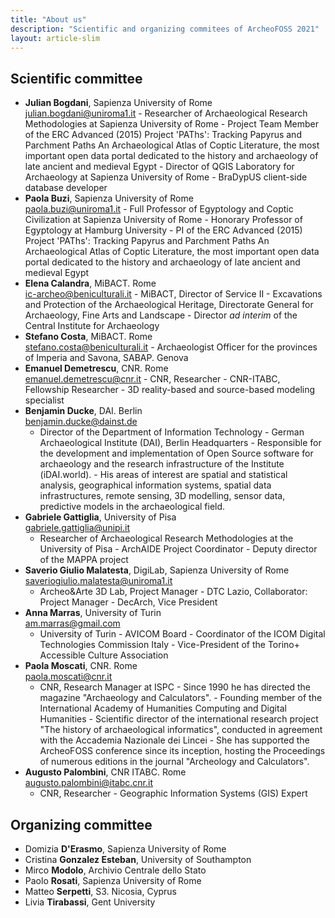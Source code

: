 ```yaml
---
title: "About us"
description: "Scientific and organizing commitees of ArcheoFOSS 2021"
layout: article-slim
---
```


## Scientific committee

- **Julian Bogdani**, Sapienza University of Rome  
  [julian.bogdani@uniroma1.it](mailto:julian.bogdani@uniroma1.it) - Researcher of Archaeological Research Methodologies at Sapienza University of Rome - Project Team Member of the ERC Advanced (2015) Project 'PAThs': Tracking Papyrus and Parchment Paths An Archaeological Atlas of Coptic Literature, the most important open data portal dedicated to the history and archaeology of late ancient and medieval Egypt - Director of QGIS Laboratory for Archaeology at Sapienza University of Rome - BraDypUS client-side database developer
- **Paola Buzi**, Sapienza University of Rome  
  [paola.buzi@uniroma1.it](mailto:paola.buzi@uniroma1.it) - Full Professor of Egyptology and Coptic Civilization at Sapienza University of Rome - Honorary Professor of Egyptology at Hamburg University - PI of the ERC Advanced (2015) Project 'PAThs': Tracking Papyrus and Parchment Paths An Archaeological Atlas of Coptic Literature, the most important open data portal dedicated to the history and archaeology of late ancient and medieval Egypt
- **Elena Calandra**, MiBACT. Rome  
  [ic-archeo@beniculturali.it](mailto:ic-archeo@beniculturali.it) - MiBACT, Director of Service II - Excavations and Protection of the Archaeological Heritage, Directorate General for Archaeology, Fine Arts and Landscape - Director _ad interim_ of the Central Institute for Archaeology
- **Stefano Costa**, MiBACT. Rome  
  [stefano.costa@beniculturali.it](mailto:stefano.costa@beniculturali.it) - Archaeologist Officer for the provinces of Imperia and Savona, SABAP. Genova
- **Emanuel Demetrescu**, CNR. Rome  
  [emanuel.demetrescu@cnr.it](mailto:emanuel.demetrescu@cnr.it) - CNR, Researcher - CNR-ITABC, Fellowship Researcher - 3D reality-based and source-based modeling specialist
- **Benjamin Ducke**, DAI. Berlin  
  [benjamin.ducke@dainst.de](mailto:benjamin.ducke@dainst.de)
  - Director of the Department of Information Technology - German Archaeological Institute (DAI), Berlin Headquarters - Responsible for the development and implementation of Open Source software for archaeology and the research infrastructure of the Institute (iDAI.world). - His areas of interest are spatial and statistical analysis, geographical information systems, spatial data infrastructures, remote sensing, 3D modelling, sensor data, predictive models in the archaeological field.
- **Gabriele Gattiglia**, University of Pisa  
  [gabriele.gattiglia@unipi.it](mailto:gabriele.gattiglia@unipi.it)
  - Researcher of Archaeological Research Methodologies at the University of Pisa - ArchAIDE Project Coordinator - Deputy director of the MAPPA project
- **Saverio Giulio Malatesta**, DigiLab, Sapienza University of Rome  
  [saveriogiulio.malatesta@uniroma1.it](mailto:saveriogiulio.malatesta@uniroma1.it)
  - Archeo&Arte 3D Lab, Project Manager - DTC Lazio, Collaborator: Project Manager - DecArch, Vice President
- **Anna Marras**, University of Turin  
  [am.marras@gmail.com](mailto:am.marras@gmail.com)
  - University of Turin - AVICOM Board - Coordinator of the ICOM Digital Technologies Commission Italy - Vice-President of the Torino+ Accessible Culture Association
- **Paola Moscati**, CNR. Rome  
  [paola.moscati@cnr.it](mailto:paola.moscati@cnr.it)
  - CNR, Research Manager at ISPC - Since 1990 he has directed the magazine "Archaeology and Calculators". - Founding member of the International Academy of Humanities Computing and Digital Humanities - Scientific director of the international research project "The history of archaeological informatics", conducted in agreement with the Accademia Nazionale dei Lincei - She has supported the ArcheoFOSS conference since its inception, hosting the Proceedings of numerous editions in the journal "Archeology and Calculators".
- **Augusto Palombini**, CNR ITABC. Rome  
  [augusto.palombini@itabc.cnr.it](mailto:augusto.palombini@itabc.cnr.it)
  - CNR, Researcher - Geographic Information Systems (GIS) Expert

## Organizing committee

- Domizia **D'Erasmo**, Sapienza University of Rome
- Cristina **Gonzalez Esteban**, University of Southampton
- Mirco **Modolo**, Archivio Centrale dello Stato
- Paolo **Rosati**, Sapienza University of Rome
- Matteo **Serpetti**, S3. Nicosia, Cyprus
- Livia **Tirabassi**, Gent University
